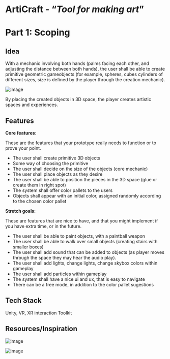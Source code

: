 # ArtiCraft - “*********************************************Tool for making art*********************************************”

# Part 1: Scoping

## Idea

With a mechanic involving both hands (palms facing each other, and adjusting the distance between both hands), the user shall be able to create primitive geometric gameobjects (for example, spheres, cubes cylinders of different sizes, size is defined by the player through the creation mechanic). 

![image](https://user-images.githubusercontent.com/60520606/197388469-9d88a15c-814d-4209-b90b-fc7a1a593bc4.png)

By placing the created objects in 3D space, the player creates artistic spaces and experiences. 

## Features

**Core features:** 

These are the features that your prototype really needs to function or to prove your point.

- The user shall create primitive 3D objects
- Some way of choosing the primitive
- The user shall decide on the size of the objects (core mechanic)
- The user shall place objects as they desire
- The user shall be able to position the pieces in the 3D space (glue or create them in right spot)
- The system shall offer color pallets to the users
- Objects shall appear with an initial color, assigned randomly according to the chosen color pallet

**Stretch goals:** 

These are features that are nice to have, and that you might implement if you have extra time, or in the future.

- The user shall be able to paint objects, with a paintball weapon
- The user shall be able to walk over small objects (creating stairs with smaller boxes)
- The user shall add sound that can be added to objects (as player moves through the space they may hear the audio play).
- The user shall add lights, change lights, change skybox colors within gameplay
- The user shall add particles within gameplay
- The system shall have a nice ui and ux, that is easy to navigate
- There can be a free mode, in addition to the color pallet sugestions

## Tech Stack

Unity, VR, XR interaction Toolkit 

## Resources/Inspiration

![image](https://user-images.githubusercontent.com/60520606/197388541-ef1f8ce6-e578-40fc-b730-8e223ea50fa5.png)

![image](https://user-images.githubusercontent.com/60520606/197388547-4ac452e3-3265-4bde-a9cf-f618c4c436d4.png)

